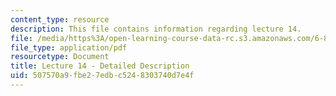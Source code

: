 ```yaml
---
content_type: resource
description: This file contains information regarding lecture 14.
file: /media/https%3A/open-learning-course-data-rc.s3.amazonaws.com/6-851-advanced-data-structures-spring-2012/507570a9fbe27edbc5248303740d7e4f_MIT6_851S12_Lecture14.pdf
file_type: application/pdf
resourcetype: Document
title: Lecture 14 - Detailed Description
uid: 507570a9-fbe2-7edb-c524-8303740d7e4f
---
```

